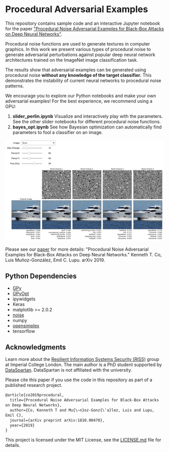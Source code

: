 # Procedural Adversarial Examples

This repository contains sample code and an interactive Jupyter notebook for the paper ["Procedural Noise Adversarial Examples for Black-Box Attacks on Deep Neural Networks"](https://arxiv.org/abs/1810.00470).

Procedural noise functions are used to generate textures in computer graphics. In this work we present various types of procedural noise to generate adversarial perturbations against popular deep neural network architectures trained on the ImageNet image classification task.

The results show that adversarial examples can be generated using procedural noise **without any knowledge of the target classifier.** This demonstrates the instability of current neural networks to procedural noise patterns.

We encourage you to explore our Python notebooks and make your own adversarial examples! For the best experience, we recommend using a GPU:

1. **slider_perlin.ipynb** Visualize and interactively play with the parameters. See the other slider notebooks for different procedural noise functions.
2. **bayes_opt.ipynb** See how Bayesian optimization can automatically find parameters to fool a classifier on an image.

![slider](slider.png)

Please see our [paper](https://arxiv.org/abs/1810.00470) for more details: "Procedural Noise Adversarial Examples for Black-Box Attacks on Deep Neural Networks." Kenneth T. Co, Luis Muñoz-González, Emil C. Lupu. arXiv 2019.

## Python Dependencies

* [GPy](https://pypi.org/project/GPyOpt/)
* [GPyOpt](https://pypi.org/project/GPy/)
* ipywidgets
* Keras
* matplotlib >= 2.0.2
* [noise](https://pypi.org/project/noise/)
* numpy
* [opensimplex](https://pypi.org/project/opensimplex/)
* tensorflow

## Acknowledgments

Learn more about the [Resilient Information Systems Security (RISS)](http://rissgroup.org/) group at Imperial College London. The main author is a PhD student supported by [DataSpartan](http://dataspartan.co.uk/). DataSpartan is not affiliated with the university.

Please cite this paper if you use the code in this repository as part of a published research project.

```
@article{co2019procedural,
  title={Procedural Noise Adversarial Examples for Black-Box Attacks on Deep Neural Networks},
  author={Co, Kenneth T and Mu{\~n}oz-Gonz{\'a}lez, Luis and Lupu, Emil C},
  journal={arXiv preprint arXiv:1810.00470},
  year={2019}
}
```
This project is licensed under the MIT License, see the [LICENSE.md](LICENSE.md) file for details.